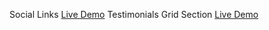 Social Links [Live Demo](https://hassanarafa-dev.github.io/Front-end-mentor-challenges/social-links-profile-main/)
Testimonials Grid Section [Live Demo](https://hassanarafa-dev.github.io/Front-end-mentor-challenges/Testimonials-grid-section-main/)
